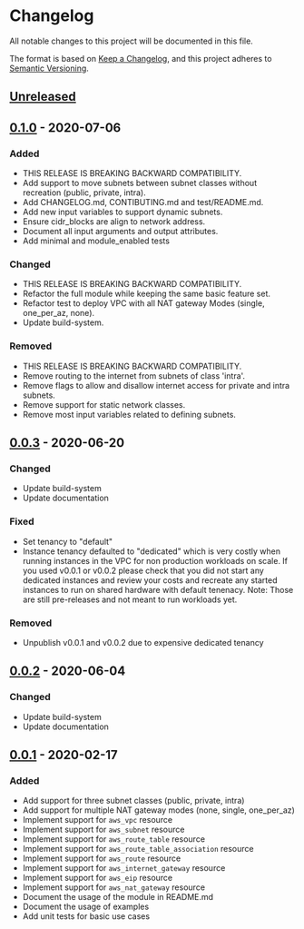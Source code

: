 # Changelog
All notable changes to this project will be documented in this file.

The format is based on [Keep a Changelog](https://keepachangelog.com/en/1.0.0/),
and this project adheres to [Semantic Versioning](https://semver.org/spec/v2.0.0.html).

## [Unreleased]

## [0.1.0] - 2020-07-06
### Added
- THIS RELEASE IS BREAKING BACKWARD COMPATIBILITY.
- Add support to move subnets between subnet classes without recreation (public, private, intra).
- Add CHANGELOG.md, CONTIBUTING.md and test/README.md.
- Add new input variables to support dynamic subnets.
- Ensure cidr_blocks are align to network address.
- Document all input arguments and output attributes.
- Add minimal and module_enabled tests

### Changed
- THIS RELEASE IS BREAKING BACKWARD COMPATIBILITY.
- Refactor the full module while keeping the same basic feature set.
- Refactor test to deploy VPC with all NAT gateway Modes (single, one_per_az, none).
- Update build-system.

### Removed
- THIS RELEASE IS BREAKING BACKWARD COMPATIBILITY.
- Remove routing to the internet from subnets of class 'intra'.
- Remove flags to allow and disallow internet access for private and intra subnets.
- Remove support for static network classes.
- Remove most input variables related to defining subnets.

## [0.0.3] - 2020-06-20
### Changed
- Update build-system
- Update documentation

### Fixed
- Set tenancy to "default"
- Instance tenancy defaulted to "dedicated" which is very costly when running instances in the VPC for non production workloads on scale. If you used v0.0.1 or v0.0.2 please check that you did not start any dedicated instances and review your costs and recreate any started instances to run on shared hardware with default tenenacy. Note: Those are still pre-releases and not meant to run workloads yet.

### Removed
- Unpublish v0.0.1 and v0.0.2 due to expensive dedicated tenancy

## [0.0.2] - 2020-06-04
### Changed
- Update build-system
- Update documentation

## [0.0.1] - 2020-02-17
### Added
- Add support for three subnet classes (public, private, intra)
- Add support for multiple NAT gateway modes (none, single, one_per_az)
- Implement support for `aws_vpc` resource
- Implement support for `aws_subnet` resource
- Implement support for `aws_route_table` resource
- Implement support for `aws_route_table_association` resource
- Implement support for `aws_route` resource
- Implement support for `aws_internet_gateway` resource
- Implement support for `aws_eip` resource
- Implement support for `aws_nat_gateway` resource
- Document the usage of the module in README.md
- Document the usage of examples
- Add unit tests for basic use cases

<!-- markdown-link-check-disable -->
[Unreleased]: https://github.com/mineiros-io/terraform-aws-vpc/compare/v0.1.0...HEAD
[0.1.0]: https://github.com/mineiros-io/terraform-aws-vpc/compare/v0.0.3...v0.1.0
<!-- markdown-link-check-enable -->
[0.0.3]: https://github.com/mineiros-io/terraform-aws-vpc/compare/55347bd0db3b37ad2d2bcebdf11ed1ea666ad788...v0.0.3
[0.0.2]: https://github.com/mineiros-io/terraform-aws-vpc/compare/0608a9123de5d1c02a6fcd0a2ee8e4f5216c1a49...55347bd0db3b37ad2d2bcebdf11ed1ea666ad788
[0.0.1]: https://github.com/mineiros-io/terraform-aws-vpc/commit/0608a9123de5d1c02a6fcd0a2ee8e4f5216c1a49
